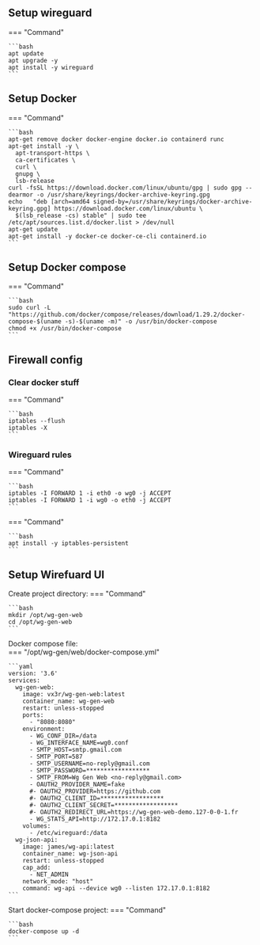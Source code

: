 ## Setup wireguard

=== "Command"

    ```bash
    apt update
    apt upgrade -y
    apt install -y wireguard
    ```

## Setup Docker

=== "Command"

    ```bash
    apt-get remove docker docker-engine docker.io containerd runc
    apt-get install -y \
      apt-transport-https \
      ca-certificates \
      curl \
      gnupg \
      lsb-release
    curl -fsSL https://download.docker.com/linux/ubuntu/gpg | sudo gpg --dearmor -o /usr/share/keyrings/docker-archive-keyring.gpg
    echo   "deb [arch=amd64 signed-by=/usr/share/keyrings/docker-archive-keyring.gpg] https://download.docker.com/linux/ubuntu \
      $(lsb_release -cs) stable" | sudo tee /etc/apt/sources.list.d/docker.list > /dev/null
    apt-get update
    apt-get install -y docker-ce docker-ce-cli containerd.io
    ```

## Setup Docker compose

=== "Command"

    ```bash
    sudo curl -L "https://github.com/docker/compose/releases/download/1.29.2/docker-compose-$(uname -s)-$(uname -m)" -o /usr/bin/docker-compose
    chmod +x /usr/bin/docker-compose
    ```
    
## Firewall config

### Clear docker stuff
=== "Command"

    ```bash
    iptables --flush
    iptables -X
    ```
    
### Wireguard rules
=== "Command"

    ```bash
    iptables -I FORWARD 1 -i eth0 -o wg0 -j ACCEPT
    iptables -I FORWARD 1 -i wg0 -o eth0 -j ACCEPT
    ```    
    
    
=== "Command"

    ```bash
    apt install -y iptables-persistent
    ```
    
## Setup Wirefuard UI    
Create project directory:
=== "Command"

    ```bash
    mkdir /opt/wg-gen-web
    cd /opt/wg-gen-web
    ```
    
Docker compose file:    
=== "/opt/wg-gen/web/docker-compose.yml"

    ```yaml
    version: '3.6'
    services:
      wg-gen-web:
        image: vx3r/wg-gen-web:latest
        container_name: wg-gen-web
        restart: unless-stopped
        ports:
          - "8080:8080"
        environment:
          - WG_CONF_DIR=/data
          - WG_INTERFACE_NAME=wg0.conf
          - SMTP_HOST=smtp.gmail.com
          - SMTP_PORT=587
          - SMTP_USERNAME=no-reply@gmail.com
          - SMTP_PASSWORD=******************
          - SMTP_FROM=Wg Gen Web <no-reply@gmail.com>
          - OAUTH2_PROVIDER_NAME=fake
          #- OAUTH2_PROVIDER=https://github.com
          #- OAUTH2_CLIENT_ID=******************
          #- OAUTH2_CLIENT_SECRET=******************
          #- OAUTH2_REDIRECT_URL=https://wg-gen-web-demo.127-0-0-1.fr
          - WG_STATS_API=http://172.17.0.1:8182
        volumes:
          - /etc/wireguard:/data
      wg-json-api:
        image: james/wg-api:latest
        container_name: wg-json-api
        restart: unless-stopped
        cap_add:
          - NET_ADMIN
        network_mode: "host"
        command: wg-api --device wg0 --listen 172.17.0.1:8182
    ```

Start docker-compose project:
=== "Command"

    ```bash
    docker-compose up -d
    ```
